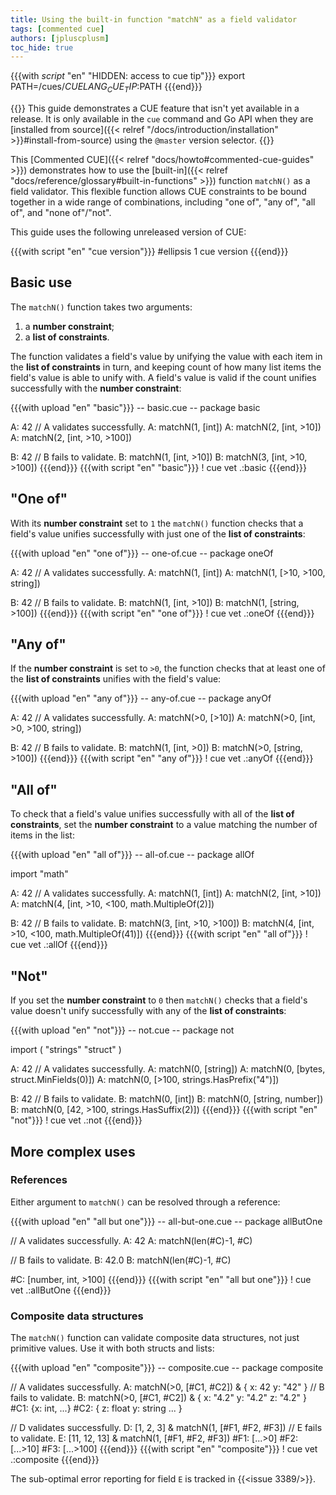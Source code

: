 ```yaml
---
title: Using the built-in function "matchN" as a field validator
tags: [commented cue]
authors: [jpluscplusm]
toc_hide: true
---
```


{{{with _script_ "en" "HIDDEN: access to cue tip"}}}
export PATH=/cues/$CUELANG_CUE_TIP:$PATH
{{{end}}}

{{<caution>}}
This guide demonstrates a CUE feature that isn't yet available in a release.
It is only available in the `cue` command and Go API when they are
[installed from source]({{< relref "/docs/introduction/installation" >}}#install-from-source)
using the `@master` version selector.
{{</caution>}}

This [Commented CUE]({{< relref "docs/howto#commented-cue-guides" >}})
demonstrates how to use the
[built-in]({{< relref "docs/reference/glossary#built-in-functions" >}})
function `matchN()` as a field validator. This flexible function allows CUE
constraints to be bound together in a wide range of combinations, including
"one of", "any of", "all of", and "none of"/"not".

This guide uses the following unreleased version of CUE:

{{{with script "en" "cue version"}}}
#ellipsis 1
cue version
{{{end}}}

## Basic use

The `matchN()` function takes two arguments:

1. a **number constraint**;
2. a **list of constraints**.

The function validates a field's value by unifying the value with each item in
the **list of constraints** in turn, and keeping count of how many list items
the field's value is able to unify with. A field's value is valid if the count
unifies successfully with the **number constraint**:

<!-- We use upload/script pairs because code blocks can't access non-default
versions of CUE cf. https://cuelang.org/issues/3265 -->
{{{with upload "en" "basic"}}}
-- basic.cue --
package basic

A: 42
// A validates successfully.
A: matchN(1, [int])
A: matchN(2, [int, >10])
A: matchN(2, [int, >10, >100])

B: 42
// B fails to validate.
B: matchN(1, [int, >10])
B: matchN(3, [int, >10, >100])
{{{end}}}
{{{with script "en" "basic"}}}
! cue vet .:basic
{{{end}}}

## "One of"

With its **number constraint** set to `1` the `matchN()` function checks that a
field's value unifies successfully with just one of the **list of
constraints**:

{{{with upload "en" "one of"}}}
-- one-of.cue --
package oneOf

A: 42
// A validates successfully.
A: matchN(1, [int])
A: matchN(1, [>10, >100, string])

B: 42
// B fails to validate.
B: matchN(1, [int, >10])
B: matchN(1, [string, >100])
{{{end}}}
{{{with script "en" "one of"}}}
! cue vet .:oneOf
{{{end}}}

## "Any of"

If the **number constraint** is set to `>0`, the function checks that at least
one of the **list of constraints** unifies with the field's value:

{{{with upload "en" "any of"}}}
-- any-of.cue --
package anyOf

A: 42
// A validates successfully.
A: matchN(>0, [>10])
A: matchN(>0, [int, >0, >100, string])

B: 42
// B fails to validate.
B: matchN(1, [int, >0])
B: matchN(>0, [string, >100])
{{{end}}}
{{{with script "en" "any of"}}}
! cue vet .:anyOf
{{{end}}}

## "All of"

To check that a field's value unifies successfully with all of the **list of
constraints**, set the **number constraint** to a value matching the number of
items in the list:

{{{with upload "en" "all of"}}}
-- all-of.cue --
package allOf

import "math"

A: 42
// A validates successfully.
A: matchN(1, [int])
A: matchN(2, [int, >10])
A: matchN(4, [int, >10, <100, math.MultipleOf(2)])

B: 42
// B fails to validate.
B: matchN(3, [int, >10, >100])
B: matchN(4, [int, >10, <100, math.MultipleOf(41)])
{{{end}}}
{{{with script "en" "all of"}}}
! cue vet .:allOf
{{{end}}}

## "Not"

If you set the **number constraint** to `0` then `matchN()` checks that a
field's value doesn't unify successfully with any of the **list of
constraints**:

{{{with upload "en" "not"}}}
-- not.cue --
package not

import (
	"strings"
	"struct"
)

A: 42
// A validates successfully.
A: matchN(0, [string])
A: matchN(0, [bytes, struct.MinFields(0)])
A: matchN(0, [>100, strings.HasPrefix("4")])

B: 42
// B fails to validate.
B: matchN(0, [int])
B: matchN(0, [string, number])
B: matchN(0, [42, >100, strings.HasSuffix(2)])
{{{end}}}
{{{with script "en" "not"}}}
! cue vet .:not
{{{end}}}

## More complex uses

### References

Either argument to `matchN()` can be resolved through a reference:

{{{with upload "en" "all but one"}}}
-- all-but-one.cue --
package allButOne

// A validates successfully.
A: 42
A: matchN(len(#C)-1, #C)

// B fails to validate.
B: 42.0
B: matchN(len(#C)-1, #C)

#C: [number, int, >100]
{{{end}}}
{{{with script "en" "all but one"}}}
! cue vet .:allButOne
{{{end}}}

### Composite data structures

The `matchN()` function can validate composite data structures, not just
primitive values. Use it with both structs and lists:

{{{with upload "en" "composite"}}}
-- composite.cue --
package composite

// A validates successfully.
A: matchN(>0, [#C1, #C2]) & {
	x: 42
	y: "42"
}
// B fails to validate.
B: matchN(>0, [#C1, #C2]) & {
	x: "4.2"
	y: "4.2"
	z: "4.2"
}
#C1: {x: int, ...}
#C2: {
	z: float
	y: string
	...
}

// D validates successfully.
D: [1, 2, 3] & matchN(1, [#F1, #F2, #F3])
// E fails to validate.
E: [11, 12, 13] & matchN(1, [#F1, #F2, #F3])
#F1: [...>0]
#F2: [...>10]
#F3: [...>100]
{{{end}}}
{{{with script "en" "composite"}}}
! cue vet .:composite
{{{end}}}

The sub-optimal error reporting for field `E` is tracked in {{<issue 3389/>}}.
